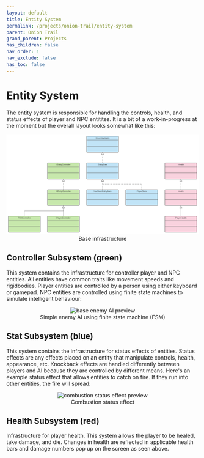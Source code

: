 ```yaml
---
layout: default
title: Entity System
permalink: /projects/onion-trail/entity-system
parent: Onion Trail
grand_parent: Projects
has_children: false
nav_order: 1
nav_exclude: false
has_toc: false
---
```


# Entity System

The entity system is responsible for handling the controls, health, and status effects of player and NPC entitites. It is a bit of a work-in-progress at the moment but the overall layout looks somewhat like this:

<p align="center">
    <img src="/assets/images/onion-trail/entity-system/base-infrastructure.png" alt="entity system base infrastructure" />
    <br />
    Base infrastructure
</p>

## Controller Subsystem (green)

This system contains the infrastructure for controller player and NPC entities. All entities have common traits like movement speeds and rigidbodies. Player entities are controlled by a person using either keyboard or gamepad. NPC entities are controlled using finite state machines to simulate intelligent behaviour:

<p align="center">
    <img src="/assets/images/onion-trail/entity-system/base-enemy.gif" alt="base enemy AI preview" />
    <br />
    Simple enemy AI using finite state machine (FSM)
</p>

## Stat Subsystem (blue)

This system contains the infrastructure for status effects of entities. Status effects are any effects placed on an entity that manipulate controls, health, appearance, etc. Knockback effects are handled differently between players and AI because they are controlled by different means. Here's an example status effect that allows entities to catch on fire. If they run into other entities, the fire will spread:

<p align="center">
    <img src="/assets/images/onion-trail/entity-system/combustion.gif" alt="combustion status effect preview" />
    <br />
    Combustion status effect
</p>

## Health Subsystem (red)

Infrastructure for player health. This system allows the player to be healed, take damage, and die. Changes in health are reflected in applicable health bars and damage numbers pop up on the screen as seen above.
